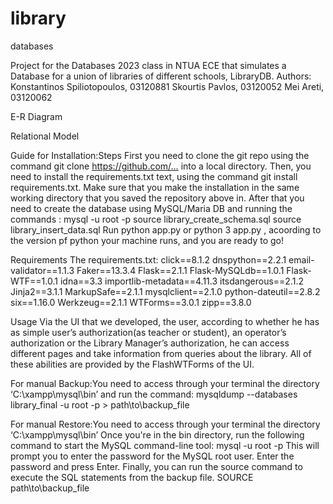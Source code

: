 # library
databases

Project for the Databases 2023 class in NTUA ECE that simulates a Database for a union of libraries of different schools, LibraryDB.
Authors:
Konstantinos Spiliotopoulos, 03120881
Skourtis Pavlos, 03120052
Mei Areti, 03120062

E-R Diagram

Relational Model

Guide for Installation:Steps
First you need to clone the git repo using the command 
git clone https://github.com/… into a local directory.
Then, you need to install the requirements.txt text, using the command git install requirements.txt. Make sure that you make the installation in the same working directory that you saved the repository above in.
After that you need to create the database using MySQL/Maria DB and running the commands :
mysql -u root -p
source library_create_schema.sql
source library_insert_data.sql
Run python app.py or python 3 app.py , acoording to the version pf python your machine runs, and you are ready to go!

Requirements
The requirements.txt:
click==8.1.2
dnspython==2.2.1
email-validator==1.1.3
Faker==13.3.4
Flask==2.1.1
Flask-MySQLdb==1.0.1
Flask-WTF==1.0.1
idna==3.3
importlib-metadata==4.11.3
itsdangerous==2.1.2
Jinja2==3.1.1
MarkupSafe==2.1.1
mysqlclient==2.1.0
python-dateutil==2.8.2
six==1.16.0
Werkzeug==2.1.1
WTForms==3.0.1
zipp==3.8.0



Usage
Via the UI that we developed, the user, according to whether he has as simple user’s authorization(as teacher or student), an operator’s authorization or the Library Manager’s authorization, he can access different pages  and take information from queries about the library. All of these abilities are provided by the FlashWTForms of the UI.

For manual Backup:You need to access through your terminal the directory ‘C:\xampp\mysql\bin’ and run the command:
mysqldump --databases library_final -u root -p > path\to\backup_file

For manual Restore:You need to access through your terminal the directory ‘C:\xampp\mysql\bin’
Once you're in the bin directory, run the following command to start the MySQL command-line tool:
mysql -u root -p
This will prompt you to enter the password for the MySQL root user. Enter the password and press Enter.
Finally, you can run the source command to execute the SQL statements from the backup file.
SOURCE path\to\backup_file
